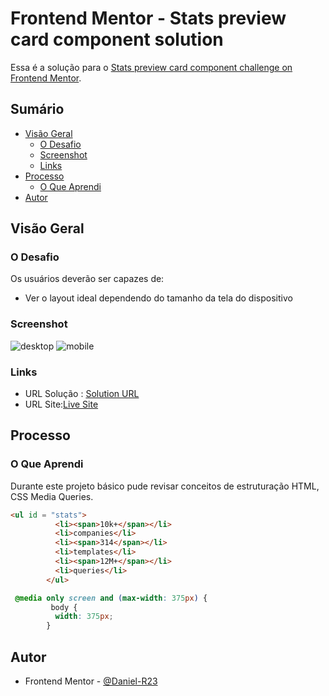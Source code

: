 # Frontend Mentor - Stats preview card component solution

Essa é a solução para o [Stats preview card component challenge on Frontend Mentor](https://www.frontendmentor.io/challenges/stats-preview-card-component-8JqbgoU62).

## Sumário

- [Visão Geral](#overview)
  - [O Desafio](#the-challenge)
  - [Screenshot](#screenshot)
  - [Links](#links)
- [Processo](#my-process)
  - [O Que Aprendi](#what-i-learned)
- [Autor](#author)


## Visão Geral

### O Desafio

Os usuários deverão ser capazes de:

- Ver o layout ideal dependendo do tamanho da tela do dispositivo

### Screenshot

![desktop](https://user-images.githubusercontent.com/53978097/127674670-e54a9d9d-e47b-4c1e-850c-2e38594ee510.png)
![mobile](https://user-images.githubusercontent.com/53978097/127674794-1dad6dc5-6a71-44fe-a781-bc0421da6b12.png)

### Links

- URL Solução : [Solution URL](https://github.com/Daniel-R23/stats-preview-card-component)
- URL Site:[Live Site](https://daniel-r23.github.io/stats-preview-card-component)

## Processo

### O Que Aprendi

Durante este projeto básico pude revisar conceitos de estruturação HTML, CSS Media Queries.

```html
<ul id = "stats">
          <li><span>10k+</span></li>
          <li>companies</li>
          <li><span>314</span></li>
          <li>templates</li>
          <li><span>12M+</span></li>
          <li>queries</li>
        </ul>
```
```css
 @media only screen and (max-width: 375px) {
         body {
          width: 375px;
        }
```

## Autor

- Frontend Mentor - [@Daniel-R23](https://www.frontendmentor.io/profile/Daniel-R23)

